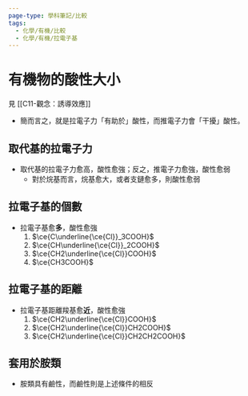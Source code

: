 ```yaml
---
page-type: 學科筆記/比較
tags:
  - 化學/有機/比較
  - 化學/有機/拉電子基
---
```


# 有機物的酸性大小
見 [[C11-觀念：誘導效應]]
- 簡而言之，就是拉電子力「有助於」酸性，而推電子力會「干擾」酸性。
## 取代基的拉電子力
- 取代基的拉電子力愈高，酸性愈強；反之，推電子力愈強，酸性愈弱
	- 對於烷基而言，烷基愈大，或者支鏈愈多，則酸性愈弱
## 拉電子基的個數
- 拉電子基愈**多**，酸性愈強
	1. $\ce{C\underline{\ce{Cl}}_3COOH}$
	2. $\ce{CH\underline{\ce{Cl}}_2COOH}$
	3. $\ce{CH2\underline{\ce{Cl}}COOH}$
	4. $\ce{CH3COOH}$
## 拉電子基的距離
- 拉電子基距離羧基愈**近**，酸性愈強
	1. $\ce{CH2\underline{\ce{Cl}}COOH}$
	2. $\ce{CH2\underline{\ce{Cl}}CH2COOH}$
	3. $\ce{CH2\underline{\ce{Cl}}CH2CH2COOH}$

## 套用於胺類
- 胺類具有鹼性，而鹼性則是上述條件的相反